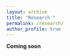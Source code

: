 ```yaml
---
layout: archive
title: "Research "
permalink: /research/
author_profile: true
---
```




**Coming soon**

